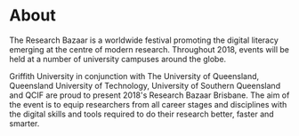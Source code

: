 # About

The Research Bazaar is a worldwide festival promoting the digital literacy emerging at the centre of modern research. Throughout 2018, events will be held at a number of university campuses around the globe.

Griffith University in conjunction with The University of Queensland, Queensland University of Technology, University of Southern Queensland and QCIF are proud to present 2018's Research Bazaar Brisbane. The aim of the event is to equip researchers from all career stages and disciplines with the digital skills and tools required to do their research better, faster and smarter.


